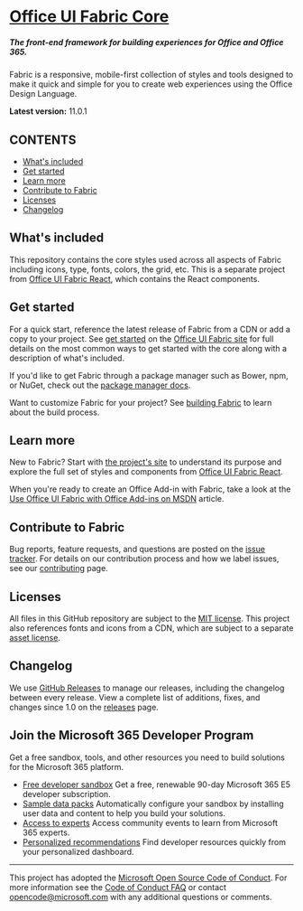 # [Office UI Fabric Core](https://developer.microsoft.com/en-us/fabric)

##### The front-end framework for building experiences for Office and Office 365.

Fabric is a responsive, mobile-first collection of styles and tools designed to make it quick and simple for you to create web experiences using the Office Design Language.

**Latest version:** 11.0.1

## CONTENTS

* [What's included](#whats-included)
* [Get started](#get-started)
* [Learn more](#learn-more)
* [Contribute to Fabric](#contribute-to-fabric)
* [Licenses](#licenses)
* [Changelog](#changelog)

## What's included

This repository contains the core styles used across all aspects of Fabric including icons, type, fonts, colors, the grid, etc. This is a separate project from [Office UI Fabric React](https://github.com/OfficeDev/office-ui-fabric-react), which contains the React components.

## Get started

For a quick start, reference the latest release of Fabric from a CDN or add a copy to your project. See [get started](https://developer.microsoft.com/en-us/fabric#/get-started) on the [Office UI Fabric site](https://developer.microsoft.com/en-us/fabric) for full details on the most common ways to get started with the core along with a description of what's included.

If you'd like to get Fabric through a package manager such as Bower, npm, or NuGet, check out the [package manager docs](https://github.com/OfficeDev/office-ui-fabric-core/blob/master/ghdocs/PACKAGES.md).

Want to customize Fabric for your project? See [building Fabric](https://github.com/OfficeDev/Office-UI-Fabric/blob/master/ghdocs/BUILDING.md) to learn about the build process.

## Learn more

New to Fabric? Start with [the project's site](https://developer.microsoft.com/en-us/fabric) to understand its purpose and explore the full set of styles and components from [Office UI Fabric React](https://github.com/OfficeDev/office-ui-fabric-react).

When you're ready to create an Office Add-in with Fabric, take a look at the [Use Office UI Fabric with Office Add-ins on MSDN](https://msdn.microsoft.com/EN-US/library/office/mt450443.aspx) article.

## Contribute to Fabric

Bug reports, feature requests, and questions are posted on the [issue tracker](https://github.com/OfficeDev/Office-UI-Fabric-core/issues). For details on our contribution process and how we label issues, see our [contributing](https://github.com/OfficeDev/Office-UI-Fabric/blob/master/ghdocs/CONTRIBUTING.md) page.

## Licenses

All files in this GitHub repository are subject to the [MIT license](https://github.com/OfficeDev/office-ui-fabric-core/blob/master/LICENSE). This project also references fonts and icons from a CDN, which are subject to a separate [asset license](https://static2.sharepointonline.com/files/fabric/assets/license.txt).

## Changelog

We use [GitHub Releases](https://github.com/blog/1547-release-your-software) to manage our releases, including the changelog between every release. View a complete list of additions, fixes, and changes since 1.0 on the [releases](https://github.com/OfficeDev/Office-UI-Fabric/releases) page.

## Join the Microsoft 365 Developer Program
Get a free sandbox, tools, and other resources you need to build solutions for the Microsoft 365 platform.
- [Free developer sandbox](https://developer.microsoft.com/microsoft-365/dev-program#Subscription) Get a free, renewable 90-day Microsoft 365 E5 developer subscription.
- [Sample data packs](https://developer.microsoft.com/microsoft-365/dev-program#Sample) Automatically configure your sandbox by installing user data and content to help you build your solutions.
- [Access to experts](https://developer.microsoft.com/microsoft-365/dev-program#Experts) Access community events to learn from Microsoft 365 experts.
- [Personalized recommendations](https://developer.microsoft.com/microsoft-365/dev-program#Recommendations) Find developer resources quickly from your personalized dashboard.


---

This project has adopted the [Microsoft Open Source Code of Conduct](https://opensource.microsoft.com/codeofconduct/). For more information see the [Code of Conduct FAQ](https://opensource.microsoft.com/codeofconduct/faq/) or contact [opencode@microsoft.com](mailto:opencode@microsoft.com) with any additional questions or comments.
